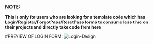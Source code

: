 ### [NOTE](https://github.com/Virtuality0482/UserLoginRegister-Template):
**This is only for users who are looking for a template code which has Login/Register/ForgotPass/ResetPass forms to consume less time on their projects and directly take code from here**

#PREVIEW OF LOGIN FORM:
![Login-Design](https://user-images.githubusercontent.com/50694597/164529898-4a3cca9a-02c8-4d12-b8f9-f02bed63be32.png)

